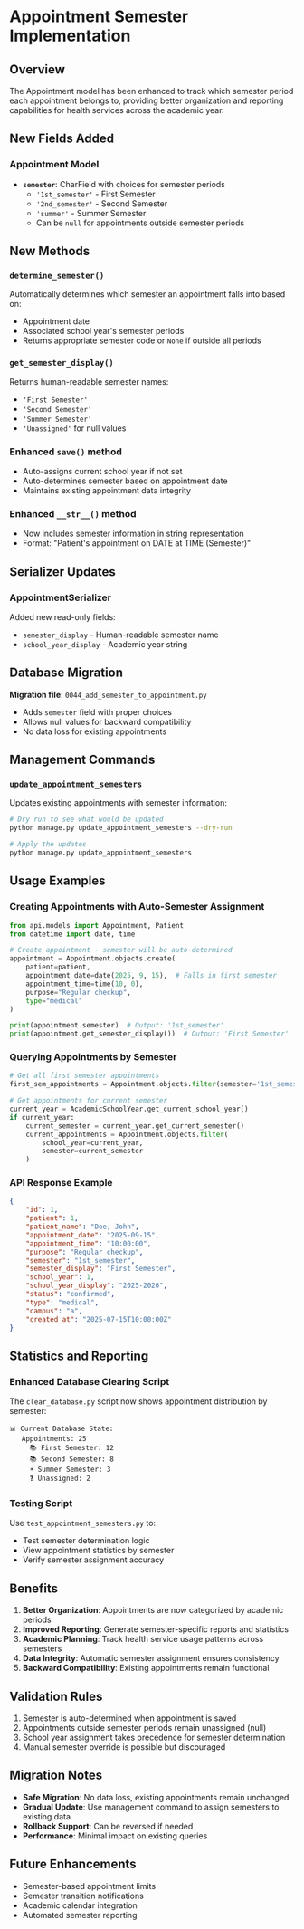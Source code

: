 # Appointment Semester Implementation

## Overview
The Appointment model has been enhanced to track which semester period each appointment belongs to, providing better organization and reporting capabilities for health services across the academic year.

## New Fields Added

### Appointment Model
- **`semester`**: CharField with choices for semester periods
  - `'1st_semester'` - First Semester
  - `'2nd_semester'` - Second Semester  
  - `'summer'` - Summer Semester
  - Can be `null` for appointments outside semester periods

## New Methods

### `determine_semester()`
Automatically determines which semester an appointment falls into based on:
- Appointment date
- Associated school year's semester periods
- Returns appropriate semester code or `None` if outside all periods

### `get_semester_display()`
Returns human-readable semester names:
- `'First Semester'`
- `'Second Semester'`
- `'Summer Semester'`
- `'Unassigned'` for null values

### Enhanced `save()` method
- Auto-assigns current school year if not set
- Auto-determines semester based on appointment date
- Maintains existing appointment data integrity

### Enhanced `__str__()` method
- Now includes semester information in string representation
- Format: "Patient's appointment on DATE at TIME (Semester)"

## Serializer Updates

### AppointmentSerializer
Added new read-only fields:
- `semester_display` - Human-readable semester name
- `school_year_display` - Academic year string

## Database Migration

**Migration file**: `0044_add_semester_to_appointment.py`
- Adds `semester` field with proper choices
- Allows null values for backward compatibility
- No data loss for existing appointments

## Management Commands

### `update_appointment_semesters`
Updates existing appointments with semester information:

```bash
# Dry run to see what would be updated
python manage.py update_appointment_semesters --dry-run

# Apply the updates
python manage.py update_appointment_semesters
```

## Usage Examples

### Creating Appointments with Auto-Semester Assignment

```python
from api.models import Appointment, Patient
from datetime import date, time

# Create appointment - semester will be auto-determined
appointment = Appointment.objects.create(
    patient=patient,
    appointment_date=date(2025, 9, 15),  # Falls in first semester
    appointment_time=time(10, 0),
    purpose="Regular checkup",
    type="medical"
)

print(appointment.semester)  # Output: '1st_semester'
print(appointment.get_semester_display())  # Output: 'First Semester'
```

### Querying Appointments by Semester

```python
# Get all first semester appointments
first_sem_appointments = Appointment.objects.filter(semester='1st_semester')

# Get appointments for current semester
current_year = AcademicSchoolYear.get_current_school_year()
if current_year:
    current_semester = current_year.get_current_semester()
    current_appointments = Appointment.objects.filter(
        school_year=current_year,
        semester=current_semester
    )
```

### API Response Example

```json
{
    "id": 1,
    "patient": 1,
    "patient_name": "Doe, John",
    "appointment_date": "2025-09-15",
    "appointment_time": "10:00:00",
    "purpose": "Regular checkup",
    "semester": "1st_semester",
    "semester_display": "First Semester",
    "school_year": 1,
    "school_year_display": "2025-2026",
    "status": "confirmed",
    "type": "medical",
    "campus": "a",
    "created_at": "2025-07-15T10:00:00Z"
}
```

## Statistics and Reporting

### Enhanced Database Clearing Script
The `clear_database.py` script now shows appointment distribution by semester:

```
📊 Current Database State:
   Appointments: 25
     📚 First Semester: 12
     📚 Second Semester: 8
     ☀️ Summer Semester: 3
     ❓ Unassigned: 2
```

### Testing Script
Use `test_appointment_semesters.py` to:
- Test semester determination logic
- View appointment statistics by semester
- Verify semester assignment accuracy

## Benefits

1. **Better Organization**: Appointments are now categorized by academic periods
2. **Improved Reporting**: Generate semester-specific reports and statistics
3. **Academic Planning**: Track health service usage patterns across semesters
4. **Data Integrity**: Automatic semester assignment ensures consistency
5. **Backward Compatibility**: Existing appointments remain functional

## Validation Rules

1. Semester is auto-determined when appointment is saved
2. Appointments outside semester periods remain unassigned (null)
3. School year assignment takes precedence for semester determination
4. Manual semester override is possible but discouraged

## Migration Notes

- **Safe Migration**: No data loss, existing appointments remain unchanged
- **Gradual Update**: Use management command to assign semesters to existing data
- **Rollback Support**: Can be reversed if needed
- **Performance**: Minimal impact on existing queries

## Future Enhancements

- Semester-based appointment limits
- Semester transition notifications
- Academic calendar integration
- Automated semester reporting
